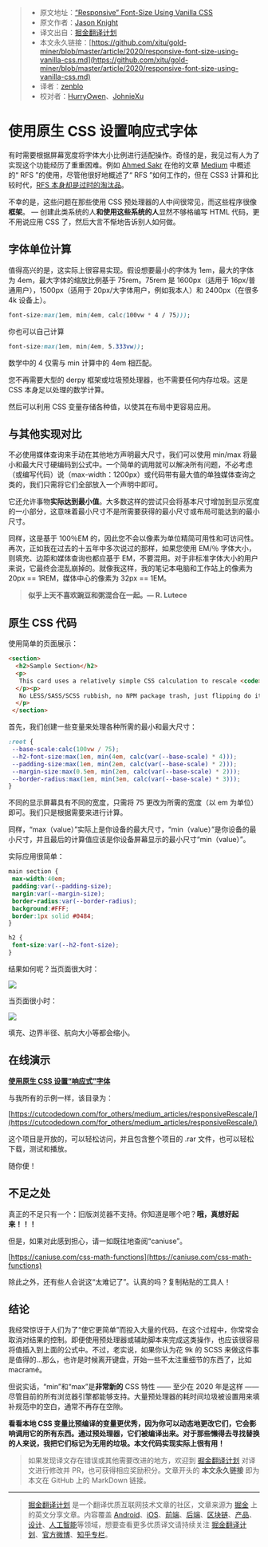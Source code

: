 > * 原文地址：[“Responsive” Font-Size Using Vanilla CSS](https://levelup.gitconnected.com/responsive-font-size-using-vanilla-css-51f81fe999db)
> * 原文作者：[Jason Knight](https://medium.com/@deathshadow)
> * 译文出自：[掘金翻译计划](https://github.com/xitu/gold-miner)
> * 本文永久链接：[https://github.com/xitu/gold-miner/blob/master/article/2020/responsive-font-size-using-vanilla-css.md](https://github.com/xitu/gold-miner/blob/master/article/2020/responsive-font-size-using-vanilla-css.md)
> * 译者：[zenblo](https://github.com/zenblo)
> * 校对者：[HurryOwen](https://github.com/HurryOwen)、[JohnieXu](https://github.com/JohnieXu)

# 使用原生 CSS 设置响应式字体

有时需要根据屏幕宽度将字体大小比例进行适配操作。奇怪的是，我见过有人为了实现这个功能经历了重重困难。例如 [Ahmed Sakr](undefined) 在他的文章 [Medium](https://medium.com/javascript-in-plain-english/automatically-scale-font-sizes-with-rfs-ca22549cc802) 中概述的“ RFS ”的使用，尽管他很好地概述了“ RFS ”如何工作的，但在 CSS3 计算和比较时代，[RFS 本身却是过时的淘汰品](https://github.com/twbs/rfs)。

不幸的是，这些问题在那些使用 CSS 预处理器的人中间很常见，而这些程序很像**框架**。 — 创建此类系统的人**和使用这些系统的人**显然不够格编写 HTML 代码，更不用说应用 CSS 了，然后大言不惭地告诉别人如何做。

## 字体单位计算

值得高兴的是，这实际上很容易实现。假设想要最小的字体为 1em，最大的字体为 4em，最大字体的缩放比例基于 75rem。75rem 是 1600px（适用于 16px/普通用户），1500px（适用于 20px/大字体用户，例如我本人）和 2400px（在很多 4k 设备上）。

```css
font-size:max(1em, min(4em, calc(100vw * 4 / 75)));
```

你也可以自己计算

```css
font-size:max(1em, min(4em, 5.333vw));
```

数学中的 4 仅需与 min 计算中的 4em 相匹配。

您不再需要大型的 derpy 框架或垃圾预处理器，也不需要任何内存垃圾。这是 CSS 本身足以处理的数学计算。

然后可以利用 CSS 变量存储各种值，以使其在布局中更容易应用。

## 与其他实现对比

不必使用媒体查询来手动在其他地方声明最大尺寸，我们可以使用 min/max 将最小和最大尺寸硬编码到公式中。一个简单的调用就可以解决所有问题，不必考虑（或编写代码）说（max-width：1200px）或代码带有最大值的单独媒体查询之类的，我们只需将它们全部放入一个声明中即可。

它还允许事物**实际达到最小值**。大多数这样的尝试只会将基本尺寸增加到显示宽度的一小部分，这意味着最小尺寸不是所需要获得的最小尺寸或布局可能达到的最小尺寸。

同样，这是基于 100％EM 的，因此您不会以像素为单位精简可用性和可访问性。再次，正如我在过去的十五年中多次说过的那样，如果您使用 EM/％ 字体大小，则填充、边距和媒体查询也都应基于 EM，不要混用。对于非标准字体大小的用户来说，它最终会混乱崩掉的。就像我这样，我的笔记本电脑和工作站上的像素为 20px == 1REM，媒体中心的像素为 32px == 1EM。

> **似乎上天不喜欢豌豆和粥混合在一起。— R. Lutece**

## 原生 CSS 代码

使用简单的页面展示：

```html
<section>
  <h2>Sample Section</h2>
  <p>
   This card uses a relatively simple CSS calculation to rescale <code>margin</code>, <code>padding</code>, <code>font-size</code>, and <code>border-radius</code> between a minimum and maximum size based on screen width.
  </p><p>
   No LESS/SASS/SCSS rubbish, no NPM package trash, just flipping do it with <code>calc</code>, <code>min</code>, <code>max</code> and some native CSS variables. 
  </p>
 </section>
```

首先，我们创建一些变量来处理各种所需的最小和最大尺寸：

```css
:root {
 --base-scale:calc(100vw / 75);
 --h2-font-size:max(1em, min(4em, calc(var(--base-scale) * 4)));
 --padding-size:max(1em, min(2em, calc(var(--base-scale) * 2)));
 --margin-size:max(0.5em, min(2em, calc(var(--base-scale) * 2)));
 --border-radius:max(1em, min(3em, calc(var(--base-scale) * 3)));
}
```

不同的显示屏幕具有不同的宽度，只需将 75 更改为所需的宽度（以 em 为单位）即可。我们只是根据需要来进行计算。

同样，“max（value）”实际上是你设备的最大尺寸，“min（value）”是你设备的最小尺寸，并且最后的计算值应该是你设备屏幕显示的最小尺寸“min（value）”。

实际应用很简单：

```css
main section {
 max-width:40em;
 padding:var(--padding-size);
 margin:var(--margin-size);
 border-radius:var(--border-radius);
 background:#FFF;
 border:1px solid #0484;
}

h2 {
 font-size:var(--h2-font-size);
}
```

结果如何呢？当页面很大时：

![](https://cdn-images-1.medium.com/max/2000/1*NdMmS0zWfYXuARtPoY6gMg.png)

当页面很小时：

![](https://cdn-images-1.medium.com/max/2000/1*qC9Zj2yrRKpKGuBvl-Nnhg.png)

填充、边界半径、航向大小等都会缩小。

## 在线演示

[**使用原生 CSS 设置“响应式”字体**](https://cutcodedown.com/for_others/medium_articles/responsiveRescale/responsiveRescale.html)

与我所有的示例一样，该目录为：

[https://cutcodedown.com/for_others/medium_articles/responsiveRescale/](https://cutcodedown.com/for_others/medium_articles/responsiveRescale/)

这个项目是开放的，可以轻松访问，并且包含整个项目的 .rar 文件，也可以轻松下载，测试和播放。

随你便！

## 不足之处

真正的不足只有一个：旧版浏览器不支持。你知道是哪个吧？**哦，真想好起来！！！**

但是，如果对此感到担心，请一如既往地查阅“caniuse”。

[https://caniuse.com/css-math-functions](https://caniuse.com/css-math-functions)

除此之外，还有些人会说这“太难记了”。认真的吗？复制粘贴的工具人！

## 结论

我经常惊讶于人们为了“使它更简单”而投入大量的代码，在这个过程中，你常常会取消对结果的控制。即便使用预处理器或辅助脚本来完成这类操作，也应该很容易将值插入到上面的公式中。不过，老实说，如果你认为花 9k 的 SCSS 来做这件事是值得的...那么，也许是时候离开键盘，开始一些不太注重细节的东西了，比如 macramé。

但说实话，“min”和“max”是**非常新的** CSS 特性 —— 至少在 2020 年是这样 —— 尽管目前的所有浏览器引擎都能够支持。大量预处理器的耗时间垃圾被设置用来填补规范中的空白，通常不再存在空隙。

**看看本地 CSS 变量比预编译的变量更优秀，因为你可以动态地更改它们，它会影响调用它的所有东西。通过预处理器，它们被编译出来。对于那些懒得去寻找替换的人来说，我把它们标记为无用的垃圾。本文代码实现实际上很有用！**

> 如果发现译文存在错误或其他需要改进的地方，欢迎到 [掘金翻译计划](https://github.com/xitu/gold-miner) 对译文进行修改并 PR，也可获得相应奖励积分。文章开头的 **本文永久链接** 即为本文在 GitHub 上的 MarkDown 链接。

---

> [掘金翻译计划](https://github.com/xitu/gold-miner) 是一个翻译优质互联网技术文章的社区，文章来源为 [掘金](https://juejin.im) 上的英文分享文章。内容覆盖 [Android](https://github.com/xitu/gold-miner#android)、[iOS](https://github.com/xitu/gold-miner#ios)、[前端](https://github.com/xitu/gold-miner#前端)、[后端](https://github.com/xitu/gold-miner#后端)、[区块链](https://github.com/xitu/gold-miner#区块链)、[产品](https://github.com/xitu/gold-miner#产品)、[设计](https://github.com/xitu/gold-miner#设计)、[人工智能](https://github.com/xitu/gold-miner#人工智能)等领域，想要查看更多优质译文请持续关注 [掘金翻译计划](https://github.com/xitu/gold-miner)、[官方微博](http://weibo.com/juejinfanyi)、[知乎专栏](https://zhuanlan.zhihu.com/juejinfanyi)。
